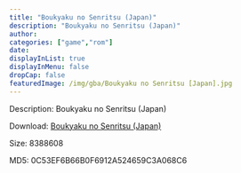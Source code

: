 ```yaml
---
title: "Boukyaku no Senritsu (Japan)"
description: "Boukyaku no Senritsu (Japan)"
author: 
categories: ["game","rom"]
date: 
displayInList: true
displayInMenu: false
dropCap: false
featuredImage: /img/gba/Boukyaku no Senritsu [Japan].jpg
---
```


Description: Boukyaku no Senritsu (Japan)

Download: <a style="text-decoration:underline;" href="https://mega.nz/#!vLY2UaYb!yonBagJwDLvzo6WscdMobHmC8hgOIYnG9VttUMcmoFA" target = "_blank" rel = "nofollow" > Boukyaku no Senritsu (Japan)</a>

Size: 8388608

MD5: 0C53EF6B66B0F6912A524659C3A068C6

